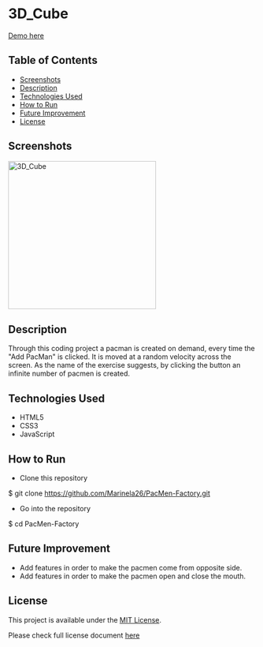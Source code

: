 # 3D_Cube

<a href="https://marinela26.github.io/PacMen-Factory/">Demo here</a>

## Table of Contents
* [Screenshots](#screenshots)
* [Description](#description)
* [Technologies Used](#technologies-used)
* [How to Run](#how-to-run)
* [Future Improvement](#future-improvement)
* [License](#license)


## Screenshots

<img src="/images/Screenshot.png" alt="3D_Cube" width="300" height="300">

## Description

Through this coding project a pacman is created on demand, every time the "Add PacMan" is clicked. It is moved at a random velocity across the screen. As the name of the exercise suggests, by clicking the button an infinite number of pacmen is created.

## Technologies Used
- HTML5
- CSS3
- JavaScript


## How to Run

* Clone this repository

$ git clone https://github.com/Marinela26/PacMen-Factory.git

* Go into the repository

$ cd PacMen-Factory


## Future Improvement


- Add features in order to make the pacmen come from opposite side.
- Add features in order to make the pacmen open and close the mouth.


 ## License
 
This project is available under the [MIT License](). 

Please check full license document <a href="https://github.com/Marinela26/PacMen-Factory/blob/main/LICENSE">here</a>
